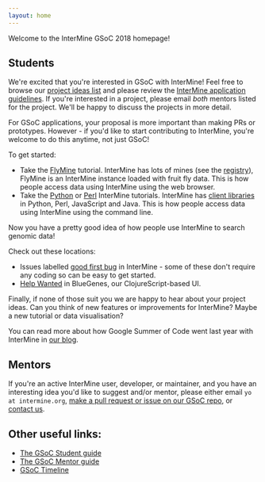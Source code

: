 ```yaml
---
layout: home
---
```


Welcome to the InterMine GSoC 2018 homepage!

## Students

We're excited that you're interested in GSoC with InterMine! Feel free to browse our [project ideas list](project-ideas/2018/) and please review the [InterMine application guidelines](guidance/students-applying/). If you're interested in a project, please email _both_ mentors listed for the project. We'll be happy to discuss the projects in more detail. 

For GSoC applications, your proposal is more important than making PRs or prototypes. However - if you'd like to start contributing to InterMine, you're welcome to do this anytime, not just GSoC! 

To get started:

- Take the [FlyMine](https://flymine.readthedocs.io/en/latest/) tutorial. InterMine has lots of mines (see the [registry](http://registry.intermine.org/)), FlyMine is an InterMine instance loaded with fruit fly data. This is how people access data using InterMine using the web browser.
- Take the [Python](https://github.com/intermine/intermine-ws-python-docs/) or [Perl](https://metacpan.org/pod/distribution/Webservice-InterMine/lib/Webservice/InterMine/Cookbook.pod) InterMine tutorials. InterMine has [client libraries](https://intermine.readthedocs.io/en/latest/web-services/) in Python, Perl, JavaScript and Java. This is how people access data using InterMine using the command line. 

Now you have a pretty good idea of how people use InterMine to search genomic data!

Check out these locations:

- Issues labelled [good first bug](https://github.com/intermine/intermine/labels/good%20first%20bug) in InterMine - some of these don't require any coding so can be easy to get started.
- [Help Wanted](https://github.com/intermine/bluegenes/labels/Help%20Wanted) in BlueGenes, our ClojureScript-based UI.

Finally, if none of those suit you we are happy to hear about your project ideas. Can you think of new features or improvements for InterMine? Maybe a new tutorial or data visualisation?

You can read more about how Google Summer of Code went last year with InterMine in [our blog](https://intermineorg.wordpress.com/tag/gsoc-2017/).


## Mentors

If you're an active InterMine user, developer, or maintainer, and you have an interesting idea you'd like to suggest and/or mentor, please either email `yo at intermine.org`, [make a pull request or issue on our GSoC repo](https://github.com/intermine/gsoc), or [contact us](http://intermine.readthedocs.io/en/latest/about/contact-us/).  

## Other useful links:

- [The GSoC Student guide](https://google.github.io/gsocguides/student/)
- [The GSoC Mentor guide](https://google.github.io/gsocguides/mentor/)
- [GSoC Timeline](https://developers.google.com/open-source/gsoc/timeline)

